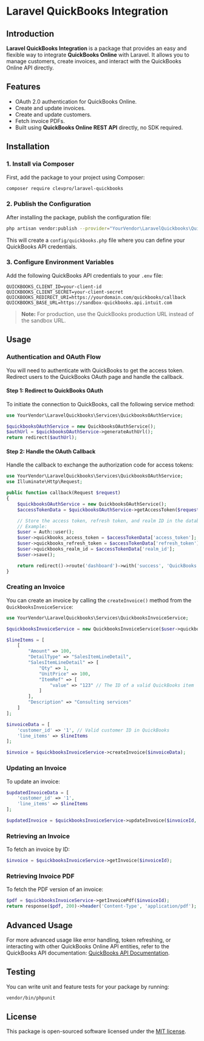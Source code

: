 # Laravel QuickBooks Integration

## Introduction

**Laravel QuickBooks Integration** is a package that provides an easy and flexible way to integrate **QuickBooks Online** with Laravel. It allows you to manage customers, create invoices, and interact with the QuickBooks Online API directly.

## Features
- OAuth 2.0 authentication for QuickBooks Online.
- Create and update invoices.
- Create and update customers.
- Fetch invoice PDFs.
- Built using **QuickBooks Online REST API** directly, no SDK required.

## Installation

### 1. Install via Composer

First, add the package to your project using Composer:

```bash
composer require clevpro/laravel-quickbooks
```

### 2. Publish the Configuration

After installing the package, publish the configuration file:

```bash
php artisan vendor:publish --provider="YourVendor\LaravelQuickbooks\QuickbooksServiceProvider" --tag=config
```

This will create a `config/quickbooks.php` file where you can define your QuickBooks API credentials.

### 3. Configure Environment Variables

Add the following QuickBooks API credentials to your `.env` file:

```env
QUICKBOOKS_CLIENT_ID=your-client-id
QUICKBOOKS_CLIENT_SECRET=your-client-secret
QUICKBOOKS_REDIRECT_URI=https://yourdomain.com/quickbooks/callback
QUICKBOOKS_BASE_URL=https://sandbox-quickbooks.api.intuit.com
```

> **Note:** For production, use the QuickBooks production URL instead of the sandbox URL.

## Usage

### Authentication and OAuth Flow

You will need to authenticate with QuickBooks to get the access token. Redirect users to the QuickBooks OAuth page and handle the callback.

#### Step 1: Redirect to QuickBooks OAuth

To initiate the connection to QuickBooks, call the following service method:

```php
use YourVendor\LaravelQuickbooks\Services\QuickbooksOAuthService;

$quickbooksOAuthService = new QuickbooksOAuthService();
$authUrl = $quickbooksOAuthService->generateAuthUrl();
return redirect($authUrl);
```

#### Step 2: Handle the OAuth Callback

Handle the callback to exchange the authorization code for access tokens:

```php
use YourVendor\LaravelQuickbooks\Services\QuickbooksOAuthService;
use Illuminate\Http\Request;

public function callback(Request $request)
{
    $quickbooksOAuthService = new QuickbooksOAuthService();
    $accessTokenData = $quickbooksOAuthService->getAccessToken($request->input('code'));

    // Store the access token, refresh token, and realm ID in the database
    // Example:
    $user = Auth::user();
    $user->quickbooks_access_token = $accessTokenData['access_token'];
    $user->quickbooks_refresh_token = $accessTokenData['refresh_token'];
    $user->quickbooks_realm_id = $accessTokenData['realm_id'];
    $user->save();

    return redirect()->route('dashboard')->with('success', 'QuickBooks connected successfully!');
}
```

### Creating an Invoice

You can create an invoice by calling the `createInvoice()` method from the `QuickbooksInvoiceService`:

```php
use YourVendor\LaravelQuickbooks\Services\QuickbooksInvoiceService;

$quickbooksInvoiceService = new QuickbooksInvoiceService($user->quickbooks_access_token, $user->quickbooks_realm_id);

$lineItems = [
    [
        "Amount" => 100,
        "DetailType" => "SalesItemLineDetail",
        "SalesItemLineDetail" => [
            "Qty" => 1,
            "UnitPrice" => 100,
            "ItemRef" => [
                "value" => "123" // The ID of a valid QuickBooks item
            ]
        ],
        "Description" => "Consulting services"
    ]
];

$invoiceData = [
    'customer_id' => '1', // Valid customer ID in QuickBooks
    'line_items' => $lineItems
];

$invoice = $quickbooksInvoiceService->createInvoice($invoiceData);
```

### Updating an Invoice

To update an invoice:

```php
$updatedInvoiceData = [
    'customer_id' => '1',
    'line_items' => $lineItems
];

$updatedInvoice = $quickbooksInvoiceService->updateInvoice($invoiceId, $updatedInvoiceData);
```

### Retrieving an Invoice

To fetch an invoice by ID:

```php
$invoice = $quickbooksInvoiceService->getInvoice($invoiceId);
```

### Retrieving Invoice PDF

To fetch the PDF version of an invoice:

```php
$pdf = $quickbooksInvoiceService->getInvoicePdf($invoiceId);
return response($pdf, 200)->header('Content-Type', 'application/pdf');
```

## Advanced Usage

For more advanced usage like error handling, token refreshing, or interacting with other QuickBooks Online API entities, refer to the QuickBooks API documentation: [QuickBooks API Documentation](https://developer.intuit.com/app/developer/qbo/docs/get-started).

## Testing

You can write unit and feature tests for your package by running:

```bash
vendor/bin/phpunit
```

## License

This package is open-sourced software licensed under the [MIT license](https://opensource.org/licenses/MIT).

